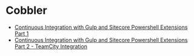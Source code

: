 # Cobbler
* [Continuous Integration with Gulp and Sitecore Powershell Extensions Part 1](http://wp.me/p4Cx5j-aq "Continuous Integration with Gulp and Sitecore Powershell Extensions Part 1")
* [Continuous Integration with Gulp and Sitecore Powershell Extensions Part 2 - TeamCity Integration](http://wp.me/p4Cx5j-eB "Continuous Integration with Gulp and Sitecore Powershell Extensions Part 2 - TeamCity Integration")

